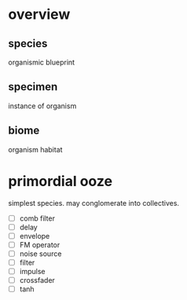 # overview
## species
organismic blueprint 

## specimen
instance of organism

## biome
organism habitat

# primordial ooze
simplest species.  may conglomerate into collectives.

- [ ] comb filter
- [ ] delay
- [ ] envelope
- [ ] FM operator
- [ ] noise source
- [ ] filter
- [ ] impulse
- [ ] crossfader
- [ ] tanh
